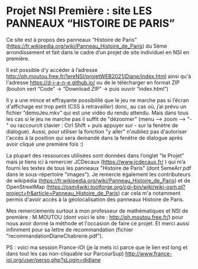# Projet NSI Première : site LES PANNEAUX “HISTOIRE DE PARIS” 


Ce site est à propos des panneaux “Histoire de Paris”  (https://fr.wikipedia.org/wiki/Panneau_Histoire_de_Paris) du 5ème arrondissement
et fait dans le cadre d’un projet de site individuel en NSI en première.


Il est possible d’y accéder à l’adresse http://ph.moutou.free.fr/1ereNSI/projetWEB2021/Diane/index.html 
ainsi qu'à l'adresse https://d-i-a-n-e.github.io/
ou de le télécharger en format ZIP (bouton vert “Code” → “Download ZIP” → puis ouvrir “index.html”)


Il y a une mince et effrayante possibilité que le jeu ne marche pas si l’écran d'affichage est trop petit (CSS à retravailler)
donc, au cas où, j’ai prévu un fichier “demoJeu.mkv” qui est une vidéo du rendu attendu. Mais dans tous les cas
si le jeu ne marche pas il suffit de "dézoomer" (menu --> zoom --> "-" ou raccourcit clavier : Ctrl Shift + puis appuyer sur - sur la fenètre de dialogue).
Aussi, pour utiliser la fonction "y aller" n'oubliez pas d'autoriser l'accès à la position qui sera demandé dans la fenètre de dialogue après avoir cliqué une 
première fois :)




La plupart des ressources utilisées sont données dans l’onglet “le Projet” mais je tiens ici à remercier JCDecaux (https://www.jcdecaux.fr/ )
qui m’a fourni les textes de tous les panneaux "Histoire de Paris" (dont 5emeArr.pdf dans le sous-répertoire "images"). Je remercie également les contributeurs de wikipédia (https://fr.wikipedia.org/wiki/Panneau_Histoire_de_Paris) et de OpenStreetMap (https://osm4wiki.toolforge.org/cgi-bin/wiki/wiki-osm.pl?project=fr&article=Panneau_Histoire_de_Paris) car cela m'a notamment permis d'avoir accès à la géolocalisation des panneaux Histoire de Paris.

Mes remerciements surtout à mon professeur de mathématiques et NSI de première : M.MOUTOU (dont voici le site : http://ph.moutou.free.fr/) pour 
nous avoir donné la méthode et l'occasion de faire ce projet. Et merci aussi infiniment pour sa lettre de recommandation (fichier “recommandationDianeChabrerie.pdf”).


PS : voici ma session France-IOI (je la mets ici parce que le lien est long et dans tout les cas non-cliquable sur ParcourSup)
http://www.france-ioi.org/user/perso.php?sLogin=didiane
